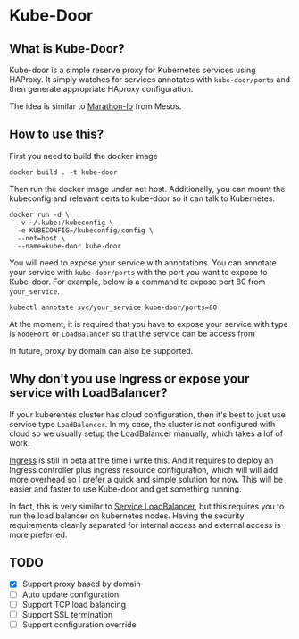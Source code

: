 # Kube-Door

## What is Kube-Door?

Kube-door is a simple reserve proxy for Kubernetes services using HAProxy. It simply watches for services annotates
with `kube-door/ports` and then generate appropriate HAproxy configuration.

The idea is similar to [Marathon-lb](https://github.com/mesosphere/marathon-lb) from Mesos.

## How to use this?

First you need to build the docker image

```
docker build . -t kube-door
```

Then run the docker image under net host. Additionally, you can mount the kubeconfig and relevant certs to kube-door
so it can talk to Kubernetes.

```
docker run -d \
  -v ~/.kube:/kubeconfig \
  -e KUBECONFIG=/kubeconfig/config \
  --net=host \
  --name=kube-door kube-door
```

You will need to expose your service with annotations. You can annotate your service with `kube-door/ports` with the 
port you want to expose to Kube-door. For example, below is a command to expose port 80 from `your_service`.

```
kubectl annotate svc/your_service kube-door/ports=80
```

At the moment, it is required that you have to expose your service with type is `NodePort` or `LoadBalancer` so that
the service can be access from 

In future, proxy by domain can also be supported.

## Why don't you use Ingress or expose your service with LoadBalancer?

If your kuberentes cluster has cloud configuration, then it's best to just use service type `LoadBalancer`. In my case,
the cluster is not configured with cloud so we usually setup the LoadBalancer manually, which takes a lof of work.

[Ingress](https://kubernetes.io/docs/user-guide/ingress/) is still in beta at the time i write this. And it requires
to deploy an Ingress controller plus ingress resource configuration, which will will add more overhead so I prefer
a quick and simple solution for now. This will be easier and faster to use Kube-door and get something running.

In fact, this is very similar to [Service LoadBalancer](https://github.com/kubernetes/contrib/tree/master/service-loadbalancer),
but this requires you to run the load balancer on kubernetes nodes. Having the security requirements cleanly separated
for internal access and external access is more preferred.

## TODO

 - [x] Support proxy based by domain
 - [ ] Auto update configuration
 - [ ] Support TCP load balancing
 - [ ] Support SSL termination
 - [ ] Support configuration override
